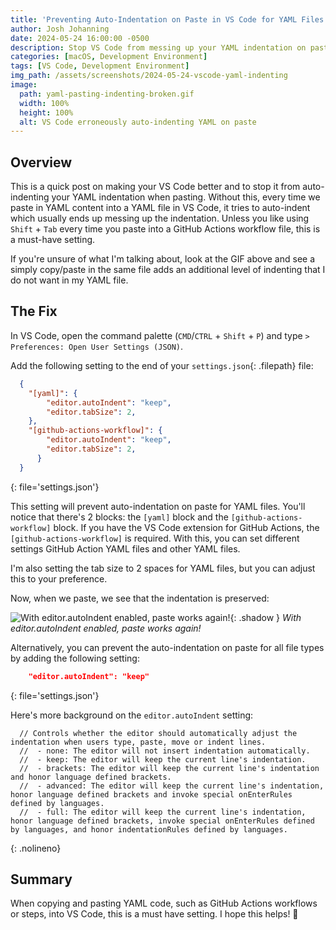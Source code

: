 ```yaml
---
title: 'Preventing Auto-Indentation on Paste in VS Code for YAML Files'
author: Josh Johanning
date: 2024-05-24 16:00:00 -0500
description: Stop VS Code from messing up your YAML indentation on paste
categories: [macOS, Development Environment]
tags: [VS Code, Development Environment]
img_path: /assets/screenshots/2024-05-24-vscode-yaml-indenting
image:
  path: yaml-pasting-indenting-broken.gif
  width: 100%
  height: 100%
  alt: VS Code erroneously auto-indenting YAML on paste
---
```


## Overview

This is a quick post on making your VS Code better and to stop it from auto-indenting your YAML indentation when pasting. Without this, every time we paste in YAML content into a YAML file in VS Code, it tries to auto-indent which usually ends up messing up the indentation. Unless you like using `Shift` + `Tab` every time you paste into a GitHub Actions workflow file, this is a must-have setting.

If you're unsure of what I'm talking about, look at the GIF above and see a simply copy/paste in the same file adds an additional level of indenting that I do not want in my YAML file.

## The Fix

In VS Code, open the command palette (`CMD`/`CTRL` + `Shift` + `P`) and type `> Preferences: Open User Settings (JSON)`.

Add the following setting to the end of your `settings.json`{: .filepath} file:

```json
  {
    "[yaml]": {
        "editor.autoIndent": "keep",
        "editor.tabSize": 2,
    },
    "[github-actions-workflow]": {
        "editor.autoIndent": "keep",
        "editor.tabSize": 2,
      }
  }
```
{: file='settings.json'}

This setting will prevent auto-indentation on paste for YAML files. You'll notice that there's 2 blocks: the `[yaml]` block and the `[github-actions-workflow]` block. If you have the VS Code extension for GitHub Actions, the `[github-actions-workflow]` is required. With this, you can set different settings GitHub Action YAML files and other YAML files.

I'm also setting the tab size to 2 spaces for YAML files, but you can adjust this to your preference.

Now, when we paste, we see that the indentation is preserved:

![With editor.autoIndent enabled, paste works again!](yaml-pasting-indenting-fixed.gif){: .shadow }
_With editor.autoIndent enabled, paste works again!_

Alternatively, you can prevent the auto-indentation on paste for all file types by adding the following setting:

```json
    "editor.autoIndent": "keep"
```
{: file='settings.json'}

Here's more background on the `editor.autoIndent` setting:

```text
  // Controls whether the editor should automatically adjust the indentation when users type, paste, move or indent lines.
  //  - none: The editor will not insert indentation automatically.
  //  - keep: The editor will keep the current line's indentation.
  //  - brackets: The editor will keep the current line's indentation and honor language defined brackets.
  //  - advanced: The editor will keep the current line's indentation, honor language defined brackets and invoke special onEnterRules defined by languages.
  //  - full: The editor will keep the current line's indentation, honor language defined brackets, invoke special onEnterRules defined by languages, and honor indentationRules defined by languages.
```
{: .nolineno}

## Summary

When copying and pasting YAML code, such as GitHub Actions workflows or steps, into VS Code, this is a must have setting. I hope this helps! 🚀
